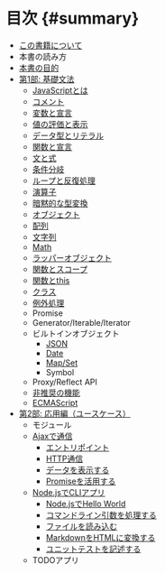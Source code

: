 # 目次 {#summary}

- [この書籍について](./index.md)
- 本書の読み方
- [本書の目的](./intro/goal/README.md)
- [第1部: 基礎文法](./basic/README.md)
    - [JavaScriptとは](./basic/introduction/README.md)
    - [コメント](./basic/comments/README.md)
    - [変数と宣言](./basic/variables/README.md)
    - [値の評価と表示](./basic/read-eval-print/README.md)
    - [データ型とリテラル](./basic/data-type/README.md)
    - [関数と宣言](./basic/function-declaration/README.md)
    - [文と式](./basic/statement-expression/README.md)
    - [条件分岐](./basic/condition/README.md)
    - [ループと反復処理](./basic/loop/README.md)
    - [演算子](./basic/operator/README.md)
    - [暗黙的な型変換](./basic/implicit-coercion/README.md)
    - [オブジェクト](./basic/object/README.md)
    - [配列](./basic/array/README.md)
    - [文字列](./basic/string/README.md)
    - [Math](./basic/math/README.md)
    - [ラッパーオブジェクト](./basic/wrapper-object/README.md)
    - [関数とスコープ](./basic/function-scope/README.md)
    - [関数とthis](./basic/function-this/README.md)
    - [クラス](./basic/class/README.md)
    - [例外処理](./basic/error-try-catch/README.md)
    - Promise
    - Generator/Iterable/Iterator
    - ビルトインオブジェクト
        - [JSON](./basic/json/README.md)
        - [Date](./basic/date/README.md)
        - [Map/Set](./basic/map-and-set/README.md)
        - Symbol
    - Proxy/Reflect API
    - [非推奨の機能](./basic/bad-parts/README.md)
    - [ECMAScript](./basic/ecmascript/README.md)
- [第2部: 応用編（ユースケース）](./use-case/README.md)
    - モジュール
    - [Ajaxで通信](./use-case/ajaxapp/README.md)
      - [エントリポイント](./use-case/ajaxapp/entrypoint/README.md)
      - [HTTP通信](./use-case/ajaxapp/xhr/README.md)
      - [データを表示する](./use-case/ajaxapp/display/README.md)
      - [Promiseを活用する](./use-case/ajaxapp/promise/README.md)
    - [Node.jsでCLIアプリ](./use-case/nodecli/README.md)
      - [Node.jsでHello World](./use-case/nodecli/helloworld/README.md)
      - [コマンドライン引数を処理する](./use-case/nodecli/argument-parse/README.md)
      - [ファイルを読み込む](./use-case/nodecli/read-file/README.md)
      - [MarkdownをHTMLに変換する](./use-case/nodecli/md-to-html/README.md)
      - [ユニットテストを記述する](./use-case/nodecli/refactor-and-unittest/README.md)
    - TODOアプリ
